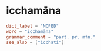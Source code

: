 # icchamāna

``` toml
dict_label = "NCPED"
word = "icchamāna"
grammar_comment = "part. pr. mfn."
see_also = ["icchati"]
```

